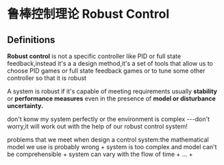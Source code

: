 # 鲁棒控制理论 Robust Control
## Definitions
**Robust control** is not a specific controller like PID or full state feedback,instead it's a a design method,it's a set of tools that allow us to choose PID games or full state feedback games or to tune some other controller so that it is robust

A system is robust if it's capable of meeting requirements usually **stability** or **performance measures** even in the presence of **model or disturbance uncertainty.**

don't konw my system perfectly or the environment is complex ---don't worry,it will work out with the help of our robust control system!

problems that we meet when design a control system:the mathematical model we use is probably wrong
    + system is too complex and model can't be comprehensible
    + system can vary with the flow of time
    + ...
+